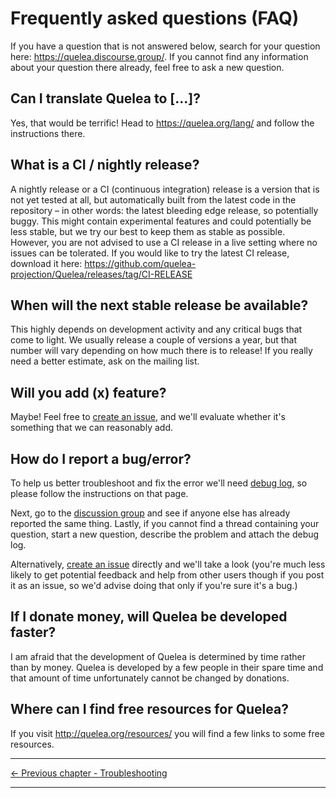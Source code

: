 # Frequently asked questions (FAQ)

If you have a question that is not answered below, search for your
question here: <https://quelea.discourse.group/>.
If you cannot find any information about your question there already,
feel free to ask a new question.

## Can I translate Quelea to \[...\]?

Yes, that would be terrific\! Head to <https://quelea.org/lang/> and
follow the instructions there.

## What is a CI / nightly release?

A nightly release or a CI (continuous integration) release is a version
that is not yet tested at all, but automatically built from the latest
code in the repository – in other words: the latest bleeding edge
release, so potentially buggy. This might contain experimental features
and could potentially be less stable, but we try our best to keep them
as stable as possible. However, you are not advised to use a CI release
in a live setting where no issues can be tolerated. If you would like to
try the latest CI release, download it here:
<https://github.com/quelea-projection/Quelea/releases/tag/CI-RELEASE>

## When will the next stable release be available?

This highly depends on development activity and any critical bugs that
come to light. We usually release a couple of versions a year, but that
number will vary depending on how much there is to release\! If you
really need a better estimate, ask on the mailing list.

## Will you add (x) feature?

Maybe! Feel free to [create an issue](https://github.com/quelea-projection/Quelea/issues), and we'll evaluate whether it's something that we can reasonably add.

## How do I report a bug/error?

To help us better troubleshoot and fix the error we'll need [debug log](/Debug_log), so please follow the instructions on that page.

Next, go to the [discussion group](https://quelea.discourse.group) and see if anyone else has already reported the same thing. Lastly, if you cannot find a thread containing your question, start a new question, describe the problem and attach the debug log.

Alternatively, [create an issue](https://github.com/quelea-projection/Quelea/issues) directly and we'll take a look (you're much less likely to get potential feedback and help from other users though if you post it as an issue, so we'd advise doing that only if you're sure it's a bug.)

## If I donate money, will Quelea be developed faster?

I am afraid that the development of Quelea is determined by time rather
than by money. Quelea is developed by a few people in their spare time
and that amount of time unfortunately cannot be changed by donations.

## Where can I find free resources for Quelea?

If you visit <http://quelea.org/resources/> you will find a few links to
some free resources.

-----



[← Previous chapter - Troubleshooting](Troubleshooting "Troubleshooting")

---
